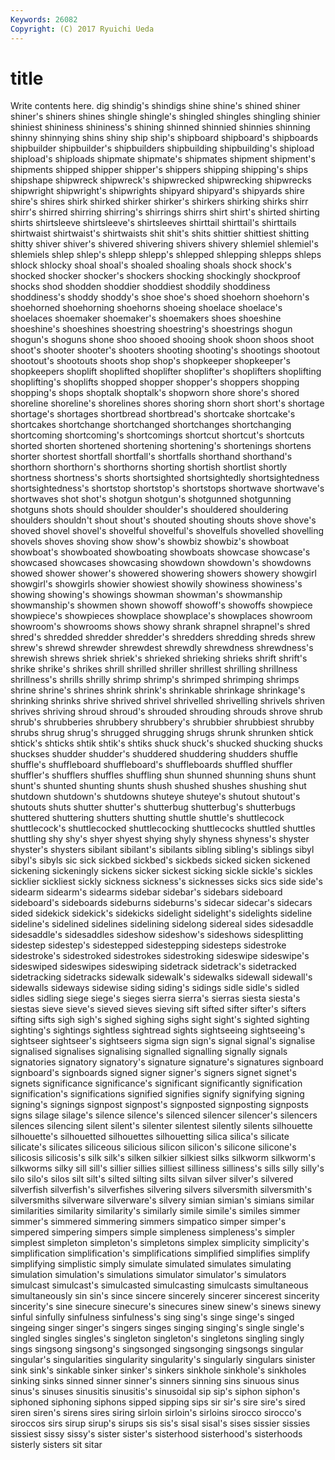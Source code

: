 ```yaml
---
Keywords: 26082 
Copyright: (C) 2017 Ryuichi Ueda
---
```


# title

Write contents here.
dig shindig's shindigs shine shine's
shined shiner shiner's shiners shines shingle shingle's shingled shingles shingling
shinier shiniest shininess shininess's shining shinned shinnied shinnies shinning shinny
shinnying shins shiny ship ship's shipboard shipboard's shipboards shipbuilder shipbuilder's
shipbuilders shipbuilding shipbuilding's shipload shipload's shiploads shipmate shipmate's shipmates shipment
shipment's shipments shipped shipper shipper's shippers shipping shipping's ships shipshape
shipwreck shipwreck's shipwrecked shipwrecking shipwrecks shipwright shipwright's shipwrights shipyard shipyard's
shipyards shire shire's shires shirk shirked shirker shirker's shirkers shirking
shirks shirr shirr's shirred shirring shirring's shirrings shirrs shirt shirt's
shirted shirting shirts shirtsleeve shirtsleeve's shirtsleeves shirttail shirttail's shirttails shirtwaist
shirtwaist's shirtwaists shit shit's shits shittier shittiest shitting shitty shiver
shiver's shivered shivering shivers shivery shlemiel shlemiel's shlemiels shlep shlep's
shlepp shlepp's shlepped shlepping shlepps shleps shlock shlocky shoal shoal's
shoaled shoaling shoals shock shock's shocked shocker shocker's shockers shocking
shockingly shockproof shocks shod shodden shoddier shoddiest shoddily shoddiness shoddiness's
shoddy shoddy's shoe shoe's shoed shoehorn shoehorn's shoehorned shoehorning shoehorns
shoeing shoelace shoelace's shoelaces shoemaker shoemaker's shoemakers shoes shoeshine shoeshine's
shoeshines shoestring shoestring's shoestrings shogun shogun's shoguns shone shoo shooed
shooing shook shoon shoos shoot shoot's shooter shooter's shooters shooting
shooting's shootings shootout shootout's shootouts shoots shop shop's shopkeeper shopkeeper's
shopkeepers shoplift shoplifted shoplifter shoplifter's shoplifters shoplifting shoplifting's shoplifts shopped
shopper shopper's shoppers shopping shopping's shops shoptalk shoptalk's shopworn shore
shore's shored shoreline shoreline's shorelines shores shoring shorn short short's
shortage shortage's shortages shortbread shortbread's shortcake shortcake's shortcakes shortchange shortchanged
shortchanges shortchanging shortcoming shortcoming's shortcomings shortcut shortcut's shortcuts shorted shorten
shortened shortening shortening's shortenings shortens shorter shortest shortfall shortfall's shortfalls
shorthand shorthand's shorthorn shorthorn's shorthorns shorting shortish shortlist shortly shortness
shortness's shorts shortsighted shortsightedly shortsightedness shortsightedness's shortstop shortstop's shortstops shortwave
shortwave's shortwaves shot shot's shotgun shotgun's shotgunned shotgunning shotguns shots
should shoulder shoulder's shouldered shouldering shoulders shouldn't shout shout's shouted
shouting shouts shove shove's shoved shovel shovel's shovelful shovelful's shovelfuls
shovelled shovelling shovels shoves shoving show show's showbiz showbiz's showboat
showboat's showboated showboating showboats showcase showcase's showcased showcases showcasing showdown
showdown's showdowns showed shower shower's showered showering showers showery showgirl
showgirl's showgirls showier showiest showily showiness showiness's showing showing's showings
showman showman's showmanship showmanship's showmen shown showoff showoff's showoffs showpiece
showpiece's showpieces showplace showplace's showplaces showroom showroom's showrooms shows showy
shrank shrapnel shrapnel's shred shred's shredded shredder shredder's shredders shredding
shreds shrew shrew's shrewd shrewder shrewdest shrewdly shrewdness shrewdness's shrewish
shrews shriek shriek's shrieked shrieking shrieks shrift shrift's shrike shrike's
shrikes shrill shrilled shriller shrillest shrilling shrillness shrillness's shrills shrilly
shrimp shrimp's shrimped shrimping shrimps shrine shrine's shrines shrink shrink's
shrinkable shrinkage shrinkage's shrinking shrinks shrive shrived shrivel shrivelled shrivelling
shrivels shriven shrives shriving shroud shroud's shrouded shrouding shrouds shrove
shrub shrub's shrubberies shrubbery shrubbery's shrubbier shrubbiest shrubby shrubs shrug
shrug's shrugged shrugging shrugs shrunk shrunken shtick shtick's shticks shtik
shtik's shtiks shuck shuck's shucked shucking shucks shuckses shudder shudder's
shuddered shuddering shudders shuffle shuffle's shuffleboard shuffleboard's shuffleboards shuffled shuffler
shuffler's shufflers shuffles shuffling shun shunned shunning shuns shunt shunt's
shunted shunting shunts shush shushed shushes shushing shut shutdown shutdown's
shutdowns shuteye shuteye's shutout shutout's shutouts shuts shutter shutter's shutterbug
shutterbug's shutterbugs shuttered shuttering shutters shutting shuttle shuttle's shuttlecock shuttlecock's
shuttlecocked shuttlecocking shuttlecocks shuttled shuttles shuttling shy shy's shyer shyest
shying shyly shyness shyness's shyster shyster's shysters sibilant sibilant's sibilants
sibling sibling's siblings sibyl sibyl's sibyls sic sick sickbed sickbed's
sickbeds sicked sicken sickened sickening sickeningly sickens sicker sickest sicking
sickle sickle's sickles sicklier sickliest sickly sickness sickness's sicknesses sicks
sics side side's sidearm sidearm's sidearms sidebar sidebar's sidebars sideboard
sideboard's sideboards sideburns sideburns's sidecar sidecar's sidecars sided sidekick sidekick's
sidekicks sidelight sidelight's sidelights sideline sideline's sidelined sidelines sidelining sidelong
sidereal sides sidesaddle sidesaddle's sidesaddles sideshow sideshow's sideshows sidesplitting sidestep
sidestep's sidestepped sidestepping sidesteps sidestroke sidestroke's sidestroked sidestrokes sidestroking sideswipe
sideswipe's sideswiped sideswipes sideswiping sidetrack sidetrack's sidetracked sidetracking sidetracks sidewalk
sidewalk's sidewalks sidewall sidewall's sidewalls sideways sidewise siding siding's sidings
sidle sidle's sidled sidles sidling siege siege's sieges sierra sierra's
sierras siesta siesta's siestas sieve sieve's sieved sieves sieving sift
sifted sifter sifter's sifters sifting sifts sigh sigh's sighed sighing
sighs sight sight's sighted sighting sighting's sightings sightless sightread sights
sightseeing sightseeing's sightseer sightseer's sightseers sigma sign sign's signal signal's
signalise signalised signalises signalising signalled signalling signally signals signatories signatory
signatory's signature signature's signatures signboard signboard's signboards signed signer signer's
signers signet signet's signets significance significance's significant significantly signification signification's
significations signified signifies signify signifying signing signing's signings signpost signpost's
signposted signposting signposts signs silage silage's silence silence's silenced silencer
silencer's silencers silences silencing silent silent's silenter silentest silently silents
silhouette silhouette's silhouetted silhouettes silhouetting silica silica's silicate silicate's silicates
siliceous silicious silicon silicon's silicone silicone's silicosis silicosis's silk silk's
silken silkier silkiest silks silkworm silkworm's silkworms silky sill sill's
sillier sillies silliest silliness silliness's sills silly silly's silo silo's
silos silt silt's silted silting silts silvan silver silver's silvered
silverfish silverfish's silverfishes silvering silvers silversmith silversmith's silversmiths silverware silverware's
silvery simian simian's simians similar similarities similarity similarity's similarly simile
simile's similes simmer simmer's simmered simmering simmers simpatico simper simper's
simpered simpering simpers simple simpleness simpleness's simpler simplest simpleton simpleton's
simpletons simplex simplicity simplicity's simplification simplification's simplifications simplified simplifies simplify
simplifying simplistic simply simulate simulated simulates simulating simulation simulation's simulations
simulator simulator's simulators simulcast simulcast's simulcasted simulcasting simulcasts simultaneous simultaneously
sin sin's since sincere sincerely sincerer sincerest sincerity sincerity's sine
sinecure sinecure's sinecures sinew sinew's sinews sinewy sinful sinfully sinfulness
sinfulness's sing sing's singe singe's singed singeing singer singer's singers
singes singing singing's single single's singled singles singles's singleton singleton's
singletons singling singly sings singsong singsong's singsonged singsonging singsongs singular
singular's singularities singularity singularity's singularly singulars sinister sink sink's sinkable
sinker sinker's sinkers sinkhole sinkhole's sinkholes sinking sinks sinned sinner
sinner's sinners sinning sins sinuous sinus sinus's sinuses sinusitis sinusitis's
sinusoidal sip sip's siphon siphon's siphoned siphoning siphons sipped sipping
sips sir sir's sire sire's sired siren siren's sirens sires
siring sirloin sirloin's sirloins sirocco sirocco's siroccos sirs sirup sirup's
sirups sis sis's sisal sisal's sises sissier sissies sissiest sissy
sissy's sister sister's sisterhood sisterhood's sisterhoods sisterly sisters sit sitar
